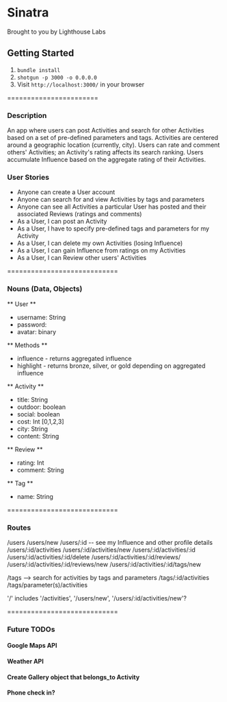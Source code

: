 Sinatra
=============

Brought to you by Lighthouse Labs

## Getting Started

1. `bundle install`
2. `shotgun -p 3000 -o 0.0.0.0`
3. Visit `http://localhost:3000/` in your browser

=======================
### Description

An app where users can post Activities and search for other Activities based on a set of pre-defined parameters and tags. Activities are centered around a geographic location (currently, city). Users can rate and comment others' Activities; an Activity's rating affects its search ranking. Users accumulate Influence based on the aggregate rating of their Activities.

### User Stories

* Anyone can create a User account      
* Anyone can search for and view Activities by tags and parameters      
* Anyone can see all Activities a particular User has posted and their associated Reviews (ratings and comments)      
* As a User, I can post an Activity     
* As a User, I have to specify pre-defined tags and parameters for my Activity      
* As a User, I can delete my own Activities (losing Influence)      
* As a User, I can gain Influence from ratings on my Activities     
* As a User, I can Review other users' Activities       

============================

### Nouns (Data, Objects)

** User **
* username: String
* password: 
* avatar: binary

** Methods **
* influence - returns aggregated influence
* highlight - returns bronze, silver, or gold depending on aggregated influence


** Activity **
* title: String
* outdoor: boolean
* social: boolean
* cost: Int [0,1,2,3]
* city: String
* content: String

** Review **
* rating: Int
* comment: String

** Tag **
* name: String

============================

### Routes
/users
/users/new
/users/:id -- see my Influence and other profile details
/users/:id/activities
/users/:id/activities/new
/users/:id/activities/:id
/users/:id/activities/:id/delete
/users/:id/activities/:id/reviews/
/users/:id/activities/:id/reviews/new
/users/:id/activities/:id/tags/new

/tags --> search for activities by tags and parameters
/tags/:id/activities
/tags/parameter(s)/activities

'/' includes  '/activities', '/users/new', '/users/:id/activities/new'?

============================



### Future TODOs

#### Google Maps API
#### Weather API
#### Create Gallery object that belongs_to Activity
#### Phone check in?

